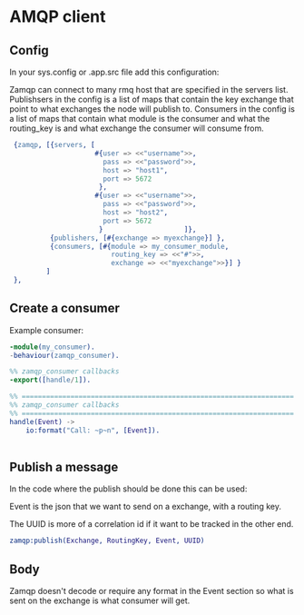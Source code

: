 # AMQP client

## Config

In your sys.config or .app.src file add this configuration:

Zamqp can connect to many rmq host that are specified in the servers list.
Publishsers in the config is a list of maps that contain the key exchange that point to what exchanges the node will publish to.
Consumers in the config is a list of maps that contain what module is the consumer and what the routing_key is and what exchange the consumer will consume from.

```erlang
 {zamqp, [{servers, [
                     #{user => <<"username">>,
                       pass => <<"password">>,
                       host => "host1",
                       port => 5672
                      },
                     #{user => <<"username">>,
                       pass => <<"password">>,
                       host => "host2",
                       port => 5672
                      }                    ]},
          {publishers, [#{exchange => myexchange}] },
          {consumers, [#{module => my_consumer_module,
                         routing_key => <<"#">>,
                         exchange => <<"myexchange">>}] }
         ]
 },

```

## Create a consumer
Example consumer:

```erlang
-module(my_consumer).
-behaviour(zamqp_consumer).

%% zamqp_consumer callbacks
-export([handle/1]).

%% ===================================================================
%% zamqp_consumer callbacks
%% ===================================================================
handle(Event) ->
    io:format("Call: ~p~n", [Event]).
    

```

## Publish a message
In the code where the publish should be done this can be used:

Event is the json that we want to send on a exchange, with a routing key.

The UUID is more of a correlation id if it want to be tracked in the other end.

```erlang
zamqp:publish(Exchange, RoutingKey, Event, UUID)
```

## Body

Zamqp doesn't decode or require any format in the Event section so what is sent on the exchange is what consumer will get.

